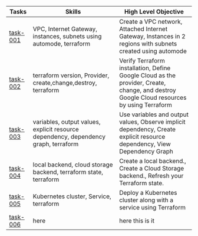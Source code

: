 | Tasks                                                              | Skills                                                                                  | High Level Objective                                                                                                                        |
|--------------------------------------------------------------------|-----------------------------------------------------------------------------------------|---------------------------------------------------------------------------------------------------------------------------------------------|
| [task-001](task-001-vpc-2inst-cloudshell)                          | VPC,  Internet Gateway,  instances,  subnets using automode,  terraform                 | Create a VPC network,  Attached Internet Gateway,  Instances in 2 regions with subnets created using automode                               |
| [task-002](task-002-1inst-dflt-vpc)                                | terraform version,  Provider,  create,change,destroy,  terraform                        | Verify Terraform installation,  Define Google Cloud as the provider,  Create, change, and destroy Google Cloud resources by using Terraform |
| [task-003](task-003-vars-and-resource-dependencies)                | variables,  output values,  explicit resource dependency,  dependency graph,  terraform | Use variables and output values,  Observe implicit dependency,  Create explicit resource dependency,  View Dependency Graph                 |
| [task-004](task-004-creating-remote-backend)                       | local backend,  cloud storage backend,  terraform state,  terraform                     | Create a local backend.,  Create a Cloud Storage backend.,  Refresh your Terraform state.                                                   |
| [task-005](task-005-deploy-k8s-loadbalancer-service)               | Kubernetes cluster,  Service,  terraform                                                | Deploy a Kubernetes cluster along with a service using Terraform                                                                            |
| [task-006](task-006-modular-load-balancing-regional-load-balancer) | here                                                                                    | here this is it                                                                                                                             |